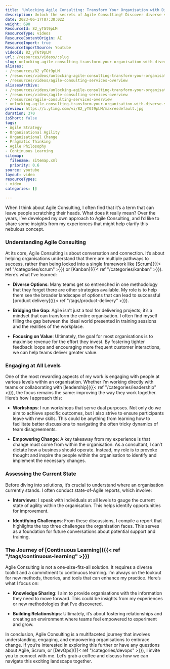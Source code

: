 ```yaml
---
title: 'Unlocking Agile Consulting: Transform Your Organisation with Diverse Strategies and Continuous Learning'
description: Unlock the secrets of Agile Consulting! Discover diverse strategies, empower your team, and maximise value in your organisation. Join the journey today!
date: 2023-06-17T07:30:02Z
weight: 690
ResourceId: 82_yTGt9pLM
ResourceType: videos
ResourceContentOrigin: AI
ResourceImport: true
ResourceImportSource: Youtube
videoId: 82_yTGt9pLM
url: /resources/videos/:slug
slug: unlocking-agile-consulting-transform-your-organisation-with-diverse-strategies-and-continuous-learning
aliases:
- /resources/82_yTGt9pLM
- /resources/videos/unlocking-agile-consulting-transform-your-organisation-with-diverse-strategies-and-continuous-learning
- /resources/videos/agile-consulting-services-overview
aliasesArchive:
- /resources/videos/unlocking-agile-consulting-transform-your-organisation-with-diverse-strategies-and-continuous-learning
- /resources/videos/agile-consulting-services-overview
- /resources/agile-consulting-services-overview
- unlocking-agile-consulting-transform-your-organisation-with-diverse-strategies-and-continuous-learning
preview: https://i.ytimg.com/vi/82_yTGt9pLM/maxresdefault.jpg
duration: 370
isShort: false
tags:
- Agile Strategy
- Organisational Agility
- Organisational Change
- Pragmatic Thinking
- Agile Philosophy
- Continuous Learning
sitemap:
  filename: sitemap.xml
  priority: 0.6
source: youtube
layout: video
resourceTypes:
- video
categories: []

---
```

When I think about Agile Consulting, I often find that it’s a term that can leave people scratching their heads. What does it really mean? Over the years, I’ve developed my own approach to Agile Consulting, and I’d like to share some insights from my experiences that might help clarify this nebulous concept.

### Understanding Agile Consulting

At its core, Agile Consulting is about conversation and connection. It’s about helping organisations understand that there are multiple pathways to success, rather than being locked into a single framework like [Scrum]({{< ref "/categories/scrum" >}}) or [Kanban]({{< ref "/categories/kanban" >}}). Here’s what I’ve learned:

- **Diverse Options**: Many teams get so entrenched in one methodology that they forget there are other strategies available. My role is to help them see the broader landscape of options that can lead to successful [product delivery]({{< ref "/tags/product-delivery" >}}).

- **Bridging the Gap**: Agile isn’t just a tool for delivering projects; it’s a mindset that can transform the entire organisation. I often find myself filling the gap between the ideal world presented in training sessions and the realities of the workplace. 

- **Focusing on Value**: Ultimately, the goal for most organisations is to maximise revenue for the effort they invest. By fostering tighter feedback loops and encouraging more frequent customer interactions, we can help teams deliver greater value.

### Engaging at All Levels

One of the most rewarding aspects of my work is engaging with people at various levels within an organisation. Whether I’m working directly with teams or collaborating with [leadership]({{< ref "/categories/leadership" >}}), the focus remains the same: improving the way they work together. Here’s how I approach this:

- **Workshops**: I run workshops that serve dual purposes. Not only do we aim to achieve specific outcomes, but I also strive to ensure participants leave with new skills. This could be anything from learning how to facilitate better discussions to navigating the often tricky dynamics of team disagreements.

- **Empowering Change**: A key takeaway from my experience is that change must come from within the organisation. As a consultant, I can’t dictate how a business should operate. Instead, my role is to provoke thought and inspire the people within the organisation to identify and implement the necessary changes.

### Assessing the Current State

Before diving into solutions, it’s crucial to understand where an organisation currently stands. I often conduct state-of-Agile reports, which involve:

- **Interviews**: I speak with individuals at all levels to gauge the current state of agility within the organisation. This helps identify opportunities for improvement.

- **Identifying Challenges**: From these discussions, I compile a report that highlights the top three challenges the organisation faces. This serves as a foundation for future conversations about potential support and training.

### The Journey of [Continuous Learning]({{< ref "/tags/continuous-learning" >}})

Agile Consulting is not a one-size-fits-all solution. It requires a diverse toolkit and a commitment to continuous learning. I’m always on the lookout for new methods, theories, and tools that can enhance my practice. Here’s what I focus on:

- **Knowledge Sharing**: I aim to provide organisations with the information they need to move forward. This could be insights from my experiences or new methodologies that I’ve discovered.

- **Building Relationships**: Ultimately, it’s about fostering relationships and creating an environment where teams feel empowered to experiment and grow.

In conclusion, Agile Consulting is a multifaceted journey that involves understanding, engaging, and empowering organisations to embrace change. If you’re interested in exploring this further or have any questions about Agile, Scrum, or [DevOps]({{< ref "/categories/devops" >}}), I invite you to connect with me. Let’s grab a coffee and discuss how we can navigate this exciting landscape together.
